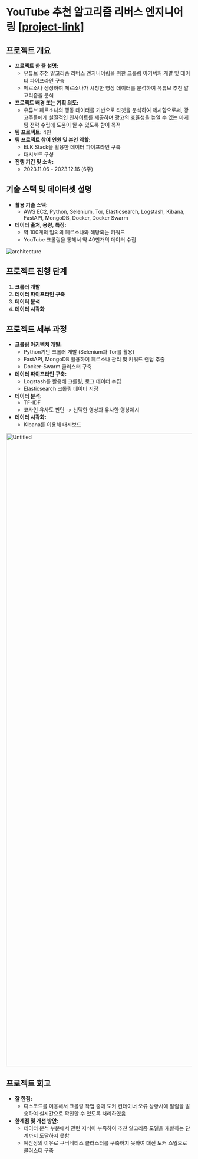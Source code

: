 # YouTube 추천 알고리즘 리버스 엔지니어링 [[project-link]](https://github.com/orgs/yeardream-final-project-06team/repositories)

## 프로젝트 개요
- **프로젝트 한 줄 설명:**
    - 유튜브 추천 알고리즘 리버스 엔지니어링을 위한 크롤링 아키텍처 개발 및 데이터 파이프라인 구축
    - 페르소나 생성하여 페르소나가 시청한 영상 데이터를 분석하여 유튜브 추천 알고리즘을 분석
- **프로젝트 배경 또는 기획 의도:**
    - 유튜브 페르소나의 행동 데이터를 기반으로 타겟을 분석하여 제시함으로써, 광고주들에게 실질적인 인사이트를 제공하며 광고의 효율성을 높일 수 있는 마케팅 전략 수립에 도움이 될 수 있도록 함이 목적
- **팀 프로젝트:** 4인
- **팀 프로젝트 참여 인원 및 본인 역할:**
    - ELK Stack을 활용한 데이터 파이프라인 구축
    - 대시보드 구성
- **진행 기간 및 소속:**
    - 2023.11.06 - 2023.12.16 (6주)

## 기술 스택 및 데이터셋 설명

- **활용 기술 스택:**
    - AWS EC2, Python, Selenium, Tor, Elasticsearch, Logstash, Kibana, FastAPI, MongoDB, Docker, Docker Swarm
- **데이터 출처, 용량, 특징:**
    - 약 100개의 임의의 페르소나와 해당되는 키워드
    - YouTube 크롤링을 통해서 약 40만개의 데이터 수집
      
![architecture](https://github.com/znkus1/final-project/assets/130662133/8d3f4bf3-1067-463b-85ff-598662ff6846)

## 프로젝트 진행 단계

1. **크롤러 개발**
2. **데이터 파이프라인 구축**
3. **데이터 분석**
4. **데이터 시각화**

## 프로젝트 세부 과정

- **크롤링 아키텍처 개발:**
    - Python기반 크롤러 개발 (Selenium과 Tor를 활용)
    - FastAPI, MongoDB 활용하여 페르소나 관리 및 키워드 랜덤 추출
    - Docker-Swarm 클러스터 구축
- **데이터 파이프라인 구축:**
    - Logstash를 활용해 크롤링, 로그 데이터 수집
    - Elasticsearch 크롤링 데이터 저장
- **데이터 분석:**
    - TF-IDF
    - 코사인 유사도 판단 -> 선택한 영상과 유사한 영상제시
- **데이터 시각화:**
    - Kibana를 이용해 대시보드
<img width="1716" alt="Untitled" src="https://github.com/znkus1/final-project/assets/130662133/3950c465-4bb9-4ac6-971b-8f267cdd6c2c">

## 프로젝트 회고

- **잘 한점:**
    - 디스코드를 이용해서 크롤링 작업 중에 도커 컨테이너 오류 상황시에 알림을 발송하여 실시간으로 확인할 수 있도록 처리하였음
- **한계점 및 개선 방안:**
    - 데이터 분석 부분에서 관련 지식이 부족하여 추천 알고리즘 모델을 개발하는 단계까지 도달하지 못함
    - 예산상의 이유로 쿠버네티스 클러스터를 구축하지 못하여 대신 도커 스웜으로 클러스터 구축
